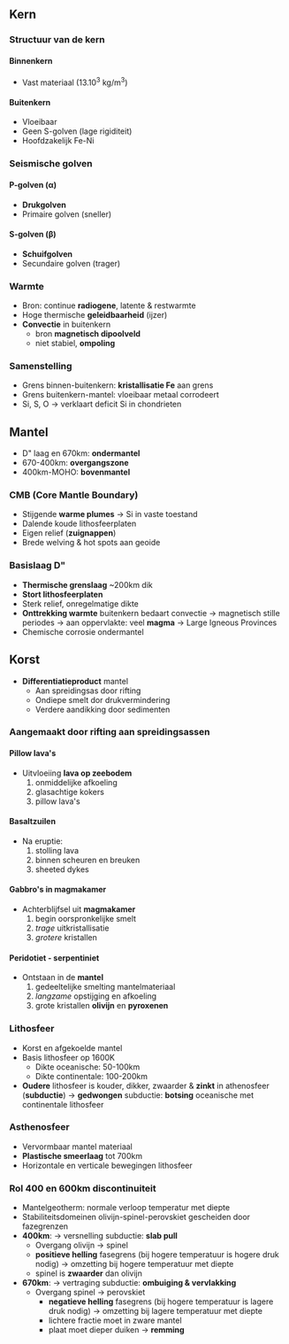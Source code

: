 ## Kern
### Structuur van de kern
#### Binnenkern
- Vast materiaal (13.10<sup>3</sup> kg/m<sup>3</sup>)
#### Buitenkern
- Vloeibaar
- Geen S-golven (lage rigiditeit)
- Hoofdzakelijk Fe-Ni
### Seismische golven
#### P-golven (α)
- **Drukgolven**
- Primaire golven (sneller)
#### S-golven (β)
- **Schuifgolven**
- Secundaire golven (trager)
### Warmte
- Bron: continue **radiogene**, latente & restwarmte
- Hoge thermische **geleidbaarheid** (ijzer)
- **Convectie** in buitenkern
	- bron **magnetisch dipoolveld** 
	- niet stabiel, **ompoling**
### Samenstelling
- Grens binnen-buitenkern: **kristallisatie Fe** aan grens
- Grens buitenkern-mantel: vloeibaar metaal corrodeert
- Si, S, O
	→ verklaart deficit Si in chondrieten
## Mantel
- D" laag en 670km: **ondermantel**
- 670-400km: **overgangszone**
- 400km-MOHO: **bovenmantel**
### CMB (Core Mantle Boundary) 
- Stijgende **warme plumes**
	→ Si in vaste toestand
- Dalende koude lithosfeerplaten
- Eigen relief (**zuignappen**)
- Brede welving & hot spots aan geoide
### Basislaag D" 
- **Thermische grenslaag** ~200km dik
- **Stort lithosfeerplaten**
- Sterk relief, onregelmatige dikte
- **Onttrekking warmte** buitenkern bedaart convectie
	→ magnetisch stille periodes
	→ aan oppervlakte: veel **magma** → Large Igneous Provinces
- Chemische corrosie ondermantel
## Korst
- **Differentiatieproduct** mantel
	- Aan spreidingsas door rifting
	- Ondiepe smelt dor drukvermindering
	- Verdere aandikking door sedimenten
### Aangemaakt door rifting aan spreidingsassen
#### Pillow lava's
- Uitvloeiing **lava op zeebodem**
	1. onmiddelijke afkoeling
	2. glasachtige kokers 
	3. pillow lava's
#### Basaltzuilen
- Na eruptie:
	1. stolling lava
	2. binnen scheuren en breuken
	3. sheeted dykes
#### Gabbro's in magmakamer
- Achterblijfsel uit **magmakamer**
	1. begin oorspronkelijke smelt
	2. *trage* uitkristallisatie
	3. *grotere* kristallen
#### Peridotiet - serpentiniet
- Ontstaan in de **mantel**
	1. gedeeltelijke smelting mantelmateriaal
	2. *langzame* opstijging en afkoeling
	3. grote kristallen **olivijn** en **pyroxenen**
### Lithosfeer
- Korst en afgekoelde mantel
- Basis lithosfeer op 1600K
	- Dikte oceanische: 50-100km
	- Dikte continentale: 100-200km
- **Oudere** lithosfeer is kouder, dikker, zwaarder & **zinkt** in athenosfeer (**subductie**)
	→ **gedwongen** subductie: **botsing** oceanische met continentale lithosfeer
### Asthenosfeer
- Vervormbaar mantel materiaal
- **Plastische smeerlaag** tot 700km
- Horizontale en verticale bewegingen lithosfeer
### Rol 400 en 600km discontinuiteit
- Mantelgeotherm: normale verloop temperatur met diepte
- Stabiliteitsdomeinen olivijn-spinel-perovskiet gescheiden door fazegrenzen
- **400km**: 
	→ versnelling subductie: **slab pull**
	- Overgang olivijn → spinel
	- **positieve helling** fasegrens (bij hogere temperatuur is hogere druk nodig)
		→ omzetting bij hogere temperatuur met diepte
	- spinel is **zwaarder** dan olivijn
- **670km**:
	→ vertraging subductie: **ombuiging & vervlakking**
	- Overgang spinel → perovskiet
		- **negatieve helling** fasegrens (bij hogere temperatuur is lagere druk nodig)
			→ omzetting bij lagere temperatuur met diepte
		- lichtere fractie moet in zware mantel
		- plaat moet dieper duiken → **remming**